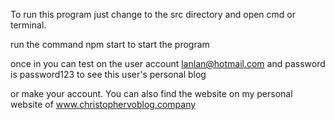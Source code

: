 ﻿To run this program just change to the src directory and open cmd or terminal.

run the command npm start to start the program

once in you can test on the user account lanlan@hotmail.com and password is password123 to see this user's personal blog 

or make your account. You can also find the website on my personal website of www.christophervoblog.company 

